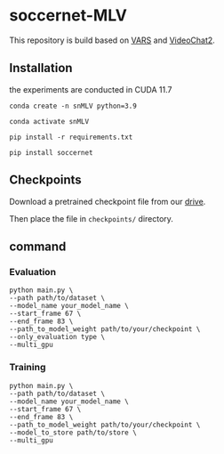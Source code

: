 # soccernet-MLV

This repository is build based on [VARS](https://github.com/SoccerNet/sn-mvfoul/tree/main/VARS%20model) and [VideoChat2](https://github.com/OpenGVLab/Ask-Anything/tree/main/video_chat2).


## Installation

the experiments are conducted in CUDA 11.7

```
conda create -n snMLV python=3.9

conda activate snMLV

pip install -r requirements.txt

pip install soccernet
```

## Checkpoints

Download a pretrained checkpoint file from our [drive](https://drive.google.com/file/d/1rM3im9uVysbFdD76zcvZckZahHp1VdzF/view?usp=sharing).

Then place the file in `checkpoints/` directory.

## command

### Evaluation
```
python main.py \
--path path/to/dataset \
--model_name your_model_name \
--start_frame 67 \
--end_frame 83 \
--path_to_model_weight path/to/your/checkpoint \
--only_evaluation type \
--multi_gpu
```

### Training 
```
python main.py \
--path path/to/dataset \
--model_name your_model_name \
--start_frame 67 \
--end_frame 83 \
--path_to_model_weight path/to/your/checkpoint \
--model_to_store path/to/store \
--multi_gpu
```

